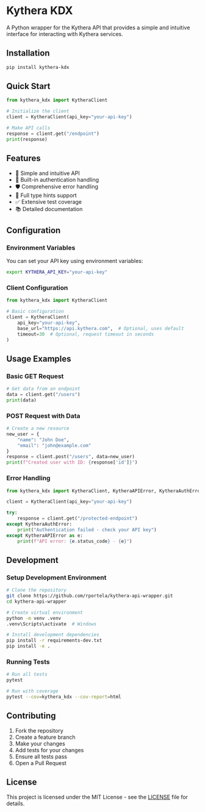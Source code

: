 # Kythera KDX

A Python wrapper for the Kythera API that provides a simple and intuitive interface for interacting with Kythera services.

## Installation

```bash
pip install kythera-kdx
```

## Quick Start

```python
from kythera_kdx import KytheraClient

# Initialize the client
client = KytheraClient(api_key="your-api-key")

# Make API calls
response = client.get("/endpoint")
print(response)
```

## Features

- 🚀 Simple and intuitive API
- 🔐 Built-in authentication handling
- 🛡️ Comprehensive error handling
- 📝 Full type hints support
- ✅ Extensive test coverage
- 📚 Detailed documentation

## Configuration

### Environment Variables

You can set your API key using environment variables:

```bash
export KYTHERA_API_KEY="your-api-key"
```

### Client Configuration

```python
from kythera_kdx import KytheraClient

# Basic configuration
client = KytheraClient(
    api_key="your-api-key",
    base_url="https://api.kythera.com",  # Optional, uses default
    timeout=30  # Optional, request timeout in seconds
)
```

## Usage Examples

### Basic GET Request

```python
# Get data from an endpoint
data = client.get("/users")
print(data)
```

### POST Request with Data

```python
# Create a new resource
new_user = {
    "name": "John Doe",
    "email": "john@example.com"
}
response = client.post("/users", data=new_user)
print(f"Created user with ID: {response['id']}")
```

### Error Handling

```python
from kythera_kdx import KytheraClient, KytheraAPIError, KytheraAuthError

client = KytheraClient(api_key="your-api-key")

try:
    response = client.get("/protected-endpoint")
except KytheraAuthError:
    print("Authentication failed - check your API key")
except KytheraAPIError as e:
    print(f"API error: {e.status_code} - {e}")
```

## Development

### Setup Development Environment

```bash
# Clone the repository
git clone https://github.com/rportela/kythera-api-wrapper.git
cd kythera-api-wrapper

# Create virtual environment
python -m venv .venv
.venv\Scripts\activate  # Windows

# Install development dependencies
pip install -r requirements-dev.txt
pip install -e .
```

### Running Tests

```bash
# Run all tests
pytest

# Run with coverage
pytest --cov=kythera_kdx --cov-report=html
```

## Contributing

1. Fork the repository
2. Create a feature branch
3. Make your changes
4. Add tests for your changes
5. Ensure all tests pass
6. Open a Pull Request

## License

This project is licensed under the MIT License - see the [LICENSE](LICENSE) file for details.

